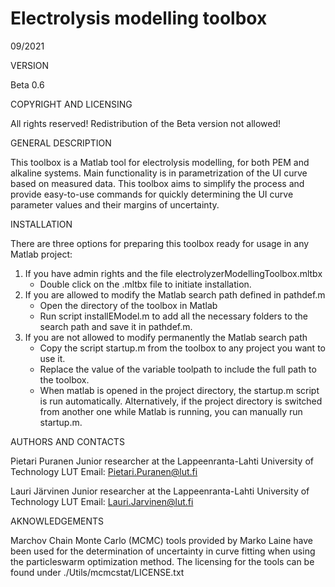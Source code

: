 # Electrolysis modelling toolbox
09/2021


VERSION

Beta 0.6


COPYRIGHT AND LICENSING

All rights reserved!
Redistribution of the Beta version not allowed!



GENERAL DESCRIPTION

This toolbox is a Matlab tool for electrolysis modelling, for both PEM and 
alkaline systems. Main functionality is in parametrization of the UI curve
based on measured data. This toolbox aims to simplify the process and 
provide easy-to-use commands for quickly determining the UI curve parameter 
values and their margins of uncertainty.



INSTALLATION

There are three options for preparing this toolbox ready for usage in any 
Matlab project:

1. If you have admin rights and the file electrolyzerModellingToolbox.mltbx
    - Double click on the .mltbx file to initiate installation.
2. If you are allowed to modify the Matlab search path defined in pathdef.m
	- Open the directory of the toolbox in Matlab
    - Run script installEModel.m to add all the necessary folders to the
        search path and save it in pathdef.m.
3. If you are not allowed to modify permanently the Matlab search path
    - Copy the script startup.m from the toolbox to any project you want to
        use it.
    - Replace the value of the variable toolpath to include the full path
        to the toolbox.
    - When matlab is opened in the project directory, the startup.m script
        is run automatically. Alternatively, if the project directory is 
        switched from another one while Matlab is running, you can manually
        run startup.m.



AUTHORS AND CONTACTS

Pietari Puranen
Junior researcher at the Lappeenranta-Lahti University of Technology LUT
Email: Pietari.Puranen@lut.fi

Lauri Järvinen
Junior researcher at the Lappeenranta-Lahti University of Technology LUT
Email: Lauri.Jarvinen@lut.fi



AKNOWLEDGEMENTS

Marchov Chain Monte Carlo (MCMC) tools provided by Marko Laine have been 
used for the determination of uncertainty in curve fitting when using the 
particleswarm optimization method. The licensing for the tools can be found
under ./Utils/mcmcstat/LICENSE.txt

